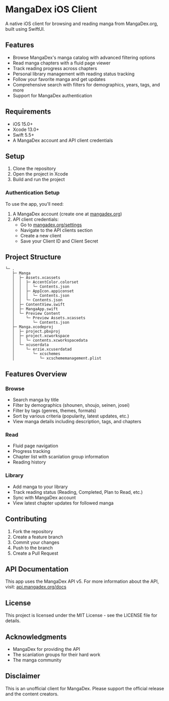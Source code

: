 # MangaDex iOS Client

A native iOS client for browsing and reading manga from MangaDex.org, built using SwiftUI.

## Features

- Browse MangaDex's manga catalog with advanced filtering options
- Read manga chapters with a fluid page viewer
- Track reading progress across chapters
- Personal library management with reading status tracking
- Follow your favorite manga and get updates
- Comprehensive search with filters for demographics, years, tags, and more
- Support for MangaDex authentication

## Requirements

- iOS 15.0+
- Xcode 13.0+
- Swift 5.5+
- A MangaDex account and API client credentials

## Setup

1. Clone the repository
2. Open the project in Xcode
3. Build and run the project

### Authentication Setup

To use the app, you'll need:

1. A MangaDex account (create one at [mangadex.org](https://mangadex.org))
2. API client credentials:
   - Go to [mangadex.org/settings](https://mangadex.org/settings)
   - Navigate to the API clients section
   - Create a new client
   - Save your Client ID and Client Secret

## Project Structure

```
└─ .
   ├─ Manga
   │  ├─ Assets.xcassets
   │  │  ├─ AccentColor.colorset
   │  │  │  └─ Contents.json
   │  │  ├─ AppIcon.appiconset
   │  │  │  └─ Contents.json
   │  │  └─ Contents.json
   │  ├─ ContentView.swift
   │  ├─ MangaApp.swift
   │  └─ Preview Content
   │     └─ Preview Assets.xcassets
   │        └─ Contents.json
   ├─ Manga.xcodeproj
   │  ├─ project.pbxproj
   │  ├─ project.xcworkspace
   │  │  └─ contents.xcworkspacedata
   │  └─ xcuserdata
   │     └─ erzie.xcuserdatad
   │        └─ xcschemes
   │           └─ xcschememanagement.plist
   ```

## Features Overview

### Browse
- Search manga by title
- Filter by demographics (shounen, shoujo, seinen, josei)
- Filter by tags (genres, themes, formats)
- Sort by various criteria (popularity, latest updates, etc.)
- View manga details including description, tags, and chapters

### Read
- Fluid page navigation
- Progress tracking
- Chapter list with scanlation group information
- Reading history

### Library
- Add manga to your library
- Track reading status (Reading, Completed, Plan to Read, etc.)
- Sync with MangaDex account
- View latest chapter updates for followed manga

## Contributing

1. Fork the repository
2. Create a feature branch
3. Commit your changes
4. Push to the branch
5. Create a Pull Request

## API Documentation

This app uses the MangaDex API v5. For more information about the API, visit:
[api.mangadex.org/docs](https://api.mangadex.org/docs)

## License

This project is licensed under the MIT License - see the LICENSE file for details.

## Acknowledgments

- MangaDex for providing the API
- The scanlation groups for their hard work
- The manga community

## Disclaimer

This is an unofficial client for MangaDex. Please support the official release and the content creators.
